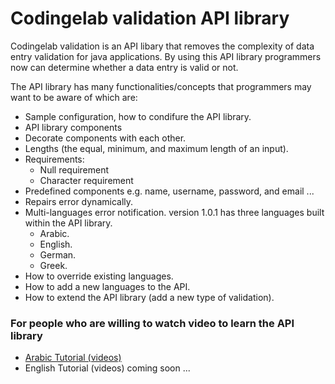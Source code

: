 # Codingelab validation API library 

Codingelab validation is an API libary that removes the complexity of data entry validation for java applications. By using this API library programmers now can determine whether a data entry is valid or not. 

The API library has many functionalities/concepts that programmers may want to be aware of which are:
 - Sample configuration, how to condifure the API library.
 - API library components
 - Decorate components with each other.
 - Lengths (the equal, minimum, and maximum length of an input).
 - Requirements:
   - Null requirement
   - Character requirement
 - Predefined components e.g. name, username, password, and email ...
 - Repairs error dynamically.
 - Multi-languages error notification. version 1.0.1 has three languages built within the API library.
    - Arabic.
    - English.
    - German.
    - Greek.
 - How to override existing languages.
 - How to add a new languages to the API.
 - How to extend the API library (add a new type of validation).
 
 ### For people who are willing to watch video to learn the API library
- [Arabic Tutorial (videos)](https://www.youtube.com/watch?v=cWVJsD0xd5g&list=PLvZcoGWLT5r3I6NMmm8GQV1vk-oxPPEQA)
- English Tutorial (videos) coming soon ...

